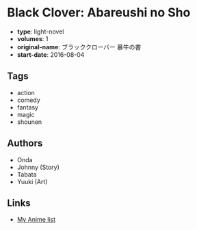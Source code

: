 # Black Clover: Abareushi no Sho

-   **type**: light-novel
-   **volumes**: 1
-   **original-name**: ブラッククローバー 暴牛の書
-   **start-date**: 2016-08-04

## Tags

-   action
-   comedy
-   fantasy
-   magic
-   shounen

## Authors

-   Onda
-   Johnny (Story)
-   Tabata
-   Yuuki (Art)

## Links

-   [My Anime list](https://myanimelist.net/manga/100561/Black_Clover__Abareushi_no_Sho)
